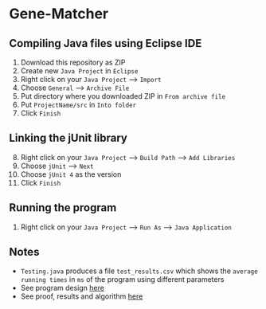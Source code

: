 # Gene-Matcher

## Compiling Java files using Eclipse IDE

1. Download this repository as ZIP
2. Create new `Java Project` in `Eclipse`
3. Right click on your `Java Project` --> `Import`
4. Choose `General` --> `Archive File`
5. Put directory where you downloaded ZIP in `From archive file`
6. Put `ProjectName/src` in `Into folder`
7. Click `Finish`

## Linking the jUnit library

8. Right click on your `Java Project` --> `Build Path` --> `Add Libraries`
9. Choose `jUnit` --> `Next`
10. Choose `jUnit 4` as the version
11. Click `Finish`

## Running the program

1. Right click on your `Java Project` --> `Run As` --> `Java Application`

## Notes

- `Testing.java` produces a file `test_results.csv` which shows the `average running times` in `ms` of the program using different parameters
- See program design <a href='https://github.com/rjperez94/Gene-Matcher/blob/master/classdiagram.png'>here</a>
- See proof, results and algorithm <a href='https://github.com/rjperez94/Gene-Matcher/blob/master/Report.pdf'>here</a>
